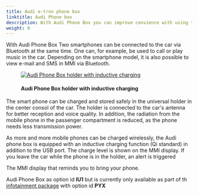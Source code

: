 ```yaml
---
title: Audi e-tron phone box
linktitle: Audi Phone box
description: With Audi Phone Box you can improve convience with using telephone in the car.
weight: 9
---
```

<!-- markdownlint-disable MD033 -->

With  Audi Phone Box Two smartphones can be connected to the car via Bluetooth at the same time. One can, for example, be used to call or play
music in the car. Depending on the smartphone model, it is also possible to view e-mail and SMS in MMI via Bluetooth.

<figure>
    <a href="https://media.electrichasgoneaudi.net/multimedia/models/e-tron/technology/phonebox/phonebox.jpg">
        <img src="https://media.electrichasgoneaudi.net/multimedia/models/e-tron/technology/phonebox/phoneboxs.jpg"
        alt="Audi Phone Box holder with inductive charging" title="Audi Phone Box holder with inductive charging">
    </a>
    <figcaption><h4>Audi Phone Box holder with inductive charging</h4></figcaption>
</figure>

The smart phone can be charged and stored safely in the universal holder in the center consol  of the car. The holder is connected to the car's antenna for better reception and voice quality. In addition, the radiation from the mobile phone in the passenger compartment is reduced, as the phone needs less transmission power. 

As more and more mobile phones can be charged wirelessly, the Audi phone box is equipped with an inductive charging function (Qi standard) in addition to the USB port. The charge level is shown on the MMI display. If you leave the car while the phone is in the holder, an alert is triggered

The MMI display that reminds you to bring your phone.

Audi Phone Box as option id **IU1** but is currently only available as part of th [infotainment package](/models/q4-e-tron/optionguide/list/#equipment-packages) with option id **PYX**
